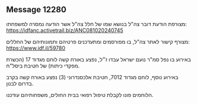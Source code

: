 ## Message 12280

מצורפת הודעת דובר צה"ל בנושא שמו של חלל צה"ל אשר הודעה נמסרה למשפחתו: https://idfanc.activetrail.biz/ANC081020240745

מצורף קישור לאתר צה"ל, בו מפורסמים ומתעדכנים פרטיהם ותמונותיהם של החללים: https://www.idf.il/59780

באירוע בו נפל סמ"ר נועם ישראל עבדו ז״ל, נפצע באורח קשה לוחם מגדוד 17 (הכשרת מפקדי כיתות) של חטיבת ביסל"ח.

באירוע נוסף, לוחם מגדוד 7012, חטיבת אלכסנדרוני (3) נפצע באורח קשה בקרב בדרום לבנון.

הלוחמים פונו לקבלת טיפול רפואי בבית החולים, משפחותיהם עודכנו.


